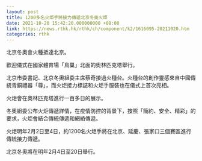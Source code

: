 ```yaml
---
layout: post
title: 1200多名火炬手將接力傳遞北京冬奧火炬
date: 2021-10-20 15:42:20.000000000 +08:00
link: https://news.rthk.hk/rthk/ch/component/k2/1616095-20211020.htm
categories: rthk
---
```


北京冬奧會火種抵達北京。

歡迎儀式在國家體育場「鳥巢」北面的奧林匹克塔舉行。

北京市委書記、北京冬奧組委主席蔡奇接過火種台。火種台的創作靈感來自中國傳統青銅禮器「尊」，而火炬接力標誌和火炬手服裝也在儀式上首次亮相。

火炬會在奧林匹克塔進行一百多日的展示。

冬奧組委公布火炬傳遞詳情，在疫情防控的背景下，按照「簡約、安全、精彩」的要求，火炬會結合傳統傳遞和網絡傳遞。

火炬明年2月2日至4日，約1200名火炬手將在北京、延慶、張家口三個賽區進行傳統接力傳遞。

北京冬奧將在明年2月4日至20日舉行。
